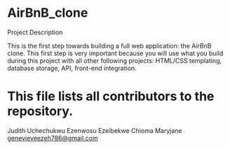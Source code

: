 # AirBnB_clone
Project Description

This is the first step towards building a full web application: the AirBnB clone. This first step is very important because you will use what you build during this project with all other following projects: HTML/CSS templating, database storage, API, front-end integration.

# This file lists all contributors to the repository.

Judith Uchechukwu Ezenwosu
Ezeibekwe Chioma Maryjane <genevieveezeh786@gmail.com>

